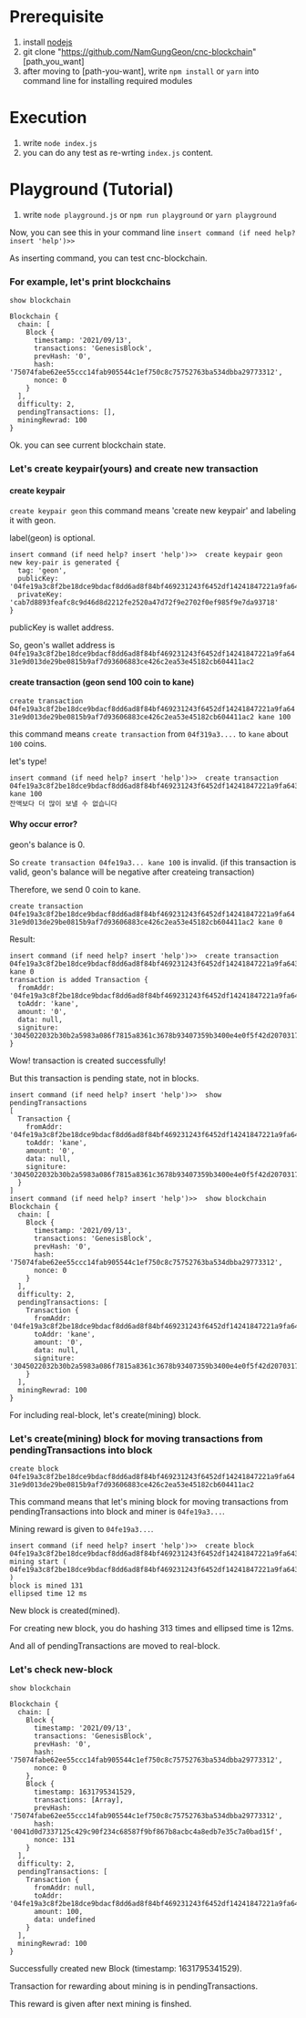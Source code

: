 # Prerequisite

1. install [nodejs](https://nodejs.org/ko/)
2. git clone "https://github.com/NamGungGeon/cnc-blockchain" [path_you_want]
3. after moving to [path-you-want], write `npm install` or `yarn` into command line for installing required modules

# Execution

1. write `node index.js`
2. you can do any test as re-wrting `index.js` content.

# Playground (Tutorial)

1. write `node playground.js` or `npm run playground` or `yarn playground`

Now, you can see this in your command line
`insert command (if need help? insert 'help')>>`

As inserting command, you can test cnc-blockchain.

### For example, let's print blockchains

`show blockchain`

```
Blockchain {
  chain: [
    Block {
      timestamp: '2021/09/13',
      transactions: 'GenesisBlock',
      prevHash: '0',
      hash: '75074fabe62ee55ccc14fab905544c1ef750c8c75752763ba534dbba29773312',
      nonce: 0
    }
  ],
  difficulty: 2,
  pendingTransactions: [],
  miningRewrad: 100
}
```

Ok. you can see current blockchain state.

### Let's create keypair(yours) and create new transaction

#### create keypair

`create keypair geon`
this command means 'create new keypair' and labeling it with geon.

label(geon) is optional.

```
insert command (if need help? insert 'help')>>  create keypair geon
new key-pair is generated {
  tag: 'geon',
  publicKey: '04fe19a3c8f2be18dce9bdacf8dd6ad8f84bf469231243f6452df14241847221a9fa6431e9d013de29be0815b9af7d93606883ce426c2ea53e45182cb604411ac2',
  privateKey: 'cab7d8893feafc8c9d46d8d2212fe2520a47d72f9e2702f0ef985f9e7da93718'
}
```

publicKey is wallet address.

So, geon's wallet address is `04fe19a3c8f2be18dce9bdacf8dd6ad8f84bf469231243f6452df14241847221a9fa6431e9d013de29be0815b9af7d93606883ce426c2ea53e45182cb604411ac2`

#### create transaction (geon send 100 coin to kane)

`create transaction 04fe19a3c8f2be18dce9bdacf8dd6ad8f84bf469231243f6452df14241847221a9fa6431e9d013de29be0815b9af7d93606883ce426c2ea53e45182cb604411ac2 kane 100`

this command means `create transaction` from `04f319a3....` to `kane` about `100` coins.

let's type!

```
insert command (if need help? insert 'help')>>  create transaction 04fe19a3c8f2be18dce9bdacf8dd6ad8f84bf469231243f6452df14241847221a9fa6431e9d013de29be0815b9af7d93606883ce426c2ea53e45182cb604411ac2 kane 100
잔액보다 더 많이 보낼 수 없습니다
```

#### Why occur error?

geon's balance is 0.

So `create transaction 04fe19a3... kane 100` is invalid. (if this transaction is valid, geon's balance will be negative after createing transaction)

Therefore, we send 0 coin to kane.

`create transaction 04fe19a3c8f2be18dce9bdacf8dd6ad8f84bf469231243f6452df14241847221a9fa6431e9d013de29be0815b9af7d93606883ce426c2ea53e45182cb604411ac2 kane 0`

Result:

```
insert command (if need help? insert 'help')>>  create transaction 04fe19a3c8f2be18dce9bdacf8dd6ad8f84bf469231243f6452df14241847221a9fa6431e9d013de29be0815b9af7d93606883ce426c2ea53e45182cb604411ac2 kane 0
transaction is added Transaction {
  fromAddr: '04fe19a3c8f2be18dce9bdacf8dd6ad8f84bf469231243f6452df14241847221a9fa6431e9d013de29be0815b9af7d93606883ce426c2ea53e45182cb604411ac2',
  toAddr: 'kane',
  amount: '0',
  data: null,
  signiture: '3045022032b30b2a5983a086f7815a8361c3678b93407359b3400e4e0f5f42d207031767022100e2ab72f64f38f1cf700323daf2ba241f81c1bff330c4de4388f17b1f2b7d5f0d'
}
```

Wow! transaction is created successfully!

But this transaction is pending state, not in blocks.

```
insert command (if need help? insert 'help')>>  show pendingTransactions
[
  Transaction {
    fromAddr: '04fe19a3c8f2be18dce9bdacf8dd6ad8f84bf469231243f6452df14241847221a9fa6431e9d013de29be0815b9af7d93606883ce426c2ea53e45182cb604411ac2',
    toAddr: 'kane',
    amount: '0',
    data: null,
    signiture: '3045022032b30b2a5983a086f7815a8361c3678b93407359b3400e4e0f5f42d207031767022100e2ab72f64f38f1cf700323daf2ba241f81c1bff330c4de4388f17b1f2b7d5f0d'
  }
]
insert command (if need help? insert 'help')>>  show blockchain
Blockchain {
  chain: [
    Block {
      timestamp: '2021/09/13',
      transactions: 'GenesisBlock',
      prevHash: '0',
      hash: '75074fabe62ee55ccc14fab905544c1ef750c8c75752763ba534dbba29773312',
      nonce: 0
    }
  ],
  difficulty: 2,
  pendingTransactions: [
    Transaction {
      fromAddr: '04fe19a3c8f2be18dce9bdacf8dd6ad8f84bf469231243f6452df14241847221a9fa6431e9d013de29be0815b9af7d93606883ce426c2ea53e45182cb604411ac2',
      toAddr: 'kane',
      amount: '0',
      data: null,
      signiture: '3045022032b30b2a5983a086f7815a8361c3678b93407359b3400e4e0f5f42d207031767022100e2ab72f64f38f1cf700323daf2ba241f81c1bff330c4de4388f17b1f2b7d5f0d'
    }
  ],
  miningRewrad: 100
}
```

For including real-block, let's create(mining) block.

### Let's create(mining) block for moving transactions from pendingTransactions into block

`create block 04fe19a3c8f2be18dce9bdacf8dd6ad8f84bf469231243f6452df14241847221a9fa6431e9d013de29be0815b9af7d93606883ce426c2ea53e45182cb604411ac2`

This command means that let's mining block for moving transactions from pendingTransactions into block and miner is `04fe19a3...`.

Mining reward is given to `04fe19a3...`.

```
insert command (if need help? insert 'help')>>  create block 04fe19a3c8f2be18dce9bdacf8dd6ad8f84bf469231243f6452df14241847221a9fa6431e9d013de29be0815b9af7d93606883ce426c2ea53e45182cb604411ac2
mining start ( 04fe19a3c8f2be18dce9bdacf8dd6ad8f84bf469231243f6452df14241847221a9fa6431e9d013de29be0815b9af7d93606883ce426c2ea53e45182cb604411ac2 )
block is mined 131
ellipsed time 12 ms
```

New block is created(mined).

For creating new block, you do hashing 313 times and ellipsed time is 12ms.

And all of pendingTransactions are moved to real-block.

### Let's check new-block

`show blockchain`

```
Blockchain {
  chain: [
    Block {
      timestamp: '2021/09/13',
      transactions: 'GenesisBlock',
      prevHash: '0',
      hash: '75074fabe62ee55ccc14fab905544c1ef750c8c75752763ba534dbba29773312',
      nonce: 0
    },
    Block {
      timestamp: 1631795341529,
      transactions: [Array],
      prevHash: '75074fabe62ee55ccc14fab905544c1ef750c8c75752763ba534dbba29773312',
      hash: '0041d0d7337125c429c90f234c68587f9bf867b8acbc4a8edb7e35c7a0bad15f',
      nonce: 131
    }
  ],
  difficulty: 2,
  pendingTransactions: [
    Transaction {
      fromAddr: null,
      toAddr: '04fe19a3c8f2be18dce9bdacf8dd6ad8f84bf469231243f6452df14241847221a9fa6431e9d013de29be0815b9af7d93606883ce426c2ea53e45182cb604411ac2',
      amount: 100,
      data: undefined
    }
  ],
  miningRewrad: 100
}

```

Successfully created new Block (timestamp: 1631795341529).

Transaction for rewarding about mining is in pendingTransactions.

This reward is given after next mining is finshed.

